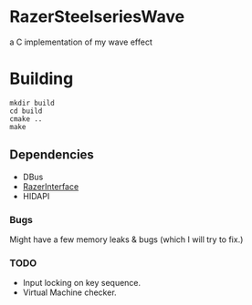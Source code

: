 # RazerSteelseriesWave
a C implementation of my wave effect

# Building
```shell
mkdir build
cd build
cmake ..
make
```


## Dependencies 
- DBus
- [RazerInterface](https://github.com/Coolio4691/RazerInterface)
- HIDAPI

### Bugs
Might have a few memory leaks & bugs (which I will try to fix.)

### TODO
- Input locking on key sequence.
- Virtual Machine checker.